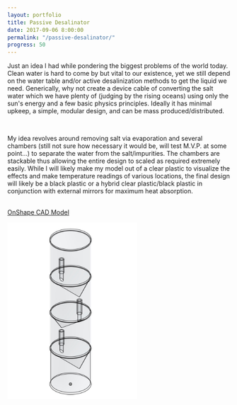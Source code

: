 ```yaml
---
layout: portfolio
title: Passive Desalinator
date: 2017-09-06 8:00:00
permalink: "/passive-desalinator/"
progress: 50
---
```



<style>
img {max-height: 400px;}
</style>

Just an idea I had while pondering the biggest problems of the world today.
Clean water is hard to come by but vital to our existence, yet we still depend
on the water table and/or active desalinization methods to get the liquid we 
need. Generically, why not create a device cable of converting the salt water
which we have plenty of (judging by the rising oceans) using only the sun's 
energy and a few basic physics principles. Ideally it has minimal upkeep, a 
simple, modular design, and can be mass produced/distributed.

<br>

My idea revolves around removing salt via evaporation and several chambers
(still not sure how necessary it would be, will test M.V.P. at some point...)
to separate the water from the salt/impurities. The chambers are stackable thus
allowing the entire design to scaled as required extremely easily. While I will
likely make my model out of a clear plastic to visualize the effects and make 
temperature readings of various locations, the final design will likely be a
black plastic or a hybrid clear plastic/black plastic in conjunction with
external mirrors for maximum heat absorption.

<br>

<a class="button" href="https://cad.onshape.com/documents/3e6c5b9ca36020cec9ba2b16/w/1b8e064f76882421a1d7f45e/e/b758c1f920d969a825c9ae32">
OnShape CAD Model
</a>

<br>

![Model](/assets/img/portfolio/passive-desalinator/model.jpg)
